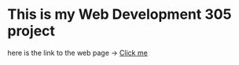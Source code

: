 <h1>This is my Web Development 305 project</h1>
here is the link to the web page -> <a href="http://bchadwick.greenriverdev.com/index.html" target="_blank">Click me</a>

